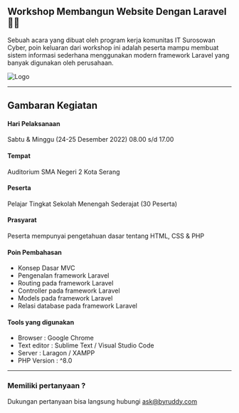
## Workshop Membangun Website Dengan Laravel 👨‍💻

Sebuah acara yang dibuat oleh program kerja komunitas IT Surosowan Cyber, poin keluaran dari workshop ini adalah peserta mampu membuat sistem informasi sederhana menggunakan modern framework Laravel yang banyak digunakan oleh perusahaan.  

![Logo](https://surosowancyber.org/home/assets/img/logo/8.png)


---
## Gambaran Kegiatan
#### Hari Pelaksanaan

Sabtu & Minggu (24-25 Desember 2022)
08.00 s/d 17.00

#### Tempat

Auditorium SMA Negeri 2 Kota Serang

#### Peserta

Pelajar Tingkat Sekolah Menengah Sederajat (30 Peserta)

#### Prasyarat 

Peserta mempunyai pengetahuan dasar tentang HTML, CSS & PHP

#### Poin Pembahasan
- Konsep Dasar MVC
- Pengenalan framework Laravel
- Routing pada framework Laravel
- Controller pada framework Laravel
- Models pada framework Laravel
- Relasi database pada framework Laravel

#### Tools yang digunakan
- Browser : Google Chrome
- Text editor : Sublime Text / Visual Studio Code
- Server : Laragon / XAMPP 
- PHP Version : ^8.0

---

### Memiliki pertanyaan ?

Dukungan pertanyaan bisa langsung hubungi ask@byruddy.com
